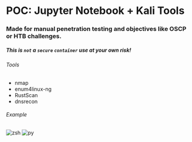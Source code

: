 # POC: Jupyter Notebook + Kali Tools
### Made for manual penetration testing and objectives like OSCP or HTB challenges.
##### This is `not` a `secure` `container` use at your own risk!

###### Tools
- nmap
- enum4linux-ng
- RustScan
- dnsrecon

###### Example
![zsh](samples\zsh.ipynb "zsh")
![py](samples\python.ipynb "py")